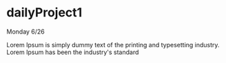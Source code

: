 # dailyProject1
Monday 6/26

Lorem Ipsum is simply dummy text of the printing and typesetting industry. Lorem Ipsum has been the industry's standard
